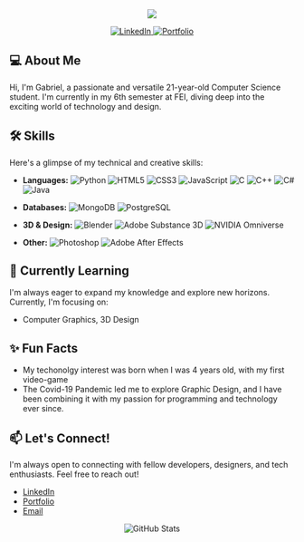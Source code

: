 <div align="center">

  <img src="https://readme-typing-svg.herokuapp.com/?lines=Hello,+World!+👋;Welcome+to+my+GitHub!;Nice+to+meet+you!&center=true&size=30">
  <p>
    <a href="https://www.linkedin.com/in/gabriel-balbine-de-andrades-42579b233/" target="_blank">
      <img alt="LinkedIn" src="https://img.shields.io/badge/LinkedIn-Connect-blue?style=for-the-badge&logo=linkedin">
    </a>
    <a href="https://www.behance.net/gabrielbalbine" target="_blank">
      <img alt="Portfolio" src="https://img.shields.io/badge/Portfolio-Visit-brightgreen?style=for-the-badge&logo=globe">
    </a>
  </p>

</div>

## 💻 About Me

Hi, I'm Gabriel, a passionate and versatile 21-year-old Computer Science student. I'm currently in my 6th semester at FEI, diving deep into the exciting world of technology and design.

## 🛠️ Skills

Here's a glimpse of my technical and creative skills:

-   **Languages:**
    ![Python](https://img.shields.io/badge/Python-3776AB?style=for-the-badge&logo=python&logoColor=white)
    ![HTML5](https://img.shields.io/badge/HTML5-E34F26?style=for-the-badge&logo=html5&logoColor=white)
    ![CSS3](https://img.shields.io/badge/CSS3-1572B6?style=for-the-badge&logo=css3&logoColor=white)
    ![JavaScript](https://img.shields.io/badge/JavaScript-F7DF1E?style=for-the-badge&logo=javascript&logoColor=black)
    ![C](https://img.shields.io/badge/C-00599C?style=for-the-badge&logo=c&logoColor=white)
    ![C++](https://img.shields.io/badge/C%2B%2B-00599C?style=for-the-badge&logo=c%2B%2B&logoColor=white)
    ![C#](https://img.shields.io/badge/C%23-239120?style=for-the-badge&logo=c-sharp&logoColor=white)
    ![Java](https://img.shields.io/badge/Java-ED8B00?style=for-the-badge&logo=java&logoColor=white)

-   **Databases:**
    ![MongoDB](https://img.shields.io/badge/MongoDB-4EA94B?style=for-the-badge&logo=mongodb&logoColor=white)
    ![PostgreSQL](https://img.shields.io/badge/PostgreSQL-316192?style=for-the-badge&logo=postgresql&logoColor=white)

-   **3D & Design:**
    ![Blender](https://img.shields.io/badge/Blender-F5792A?style=for-the-badge&logo=blender&logoColor=white)
    ![Adobe Substance 3D](https://img.shields.io/badge/Adobe%20Substance%203D-430259?style=for-the-badge&logo=adobe&logoColor=white)
    ![NVIDIA Omniverse](https://img.shields.io/badge/NVIDIA%20Omniverse-76B900?style=for-the-badge&logo=nvidia&logoColor=white)

-   **Other:**
    ![Photoshop](https://img.shields.io/badge/Photoshop-31A8FF?style=for-the-badge&logo=photoshop&logoColor=white)
    ![Adobe After Effects](https://img.shields.io/badge/Adobe%20After%20Effects-9999FF?style=for-the-badge&logo=adobeaftereffects&logoColor=white)

## 🌱 Currently Learning

I'm always eager to expand my knowledge and explore new horizons. Currently, I'm focusing on:

-   Computer Graphics, 3D Design

## ✨ Fun Facts

-   My techonolgy interest was born when I was 4 years old, with my first video-game
-   The Covid-19 Pandemic led me to explore Graphic Design, and I have been combining it with my passion for programming and technology ever since.

## 📫 Let's Connect!

I'm always open to connecting with fellow developers, designers, and tech enthusiasts. Feel free to reach out!

-   [LinkedIn](https://www.linkedin.com/in/gabriel-balbine-de-andrades-42579b233/)
-   [Portfolio](https://www.behance.net/gabrielbalbine)
-   [Email](profissionalgabrielbalbine@gmail.com)

<div align="center">
  <img src="https://github-readme-stats.vercel.app/api?username=GabrielBalbine&show_icons=true&theme=dark" alt="GitHub Stats">
</div>
